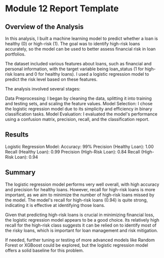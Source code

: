 # Module 12 Report Template

## Overview of the Analysis

In this analysis, I built a machine learning model to predict whether a loan is healthy (0) or high-risk (1). The goal was to identify high-risk loans accurately, so the model can be used to better assess financial risk in loan portfolios.

The dataset included various features about loans, such as financial and personal information, with the target variable being loan_status (1 for high-risk loans and 0 for healthy loans). I used a logistic regression model to predict the risk level based on these features.

The analysis involved several stages:

Data Preprocessing: I began by cleaning the data, splitting it into training and testing sets, and scaling the feature values.
Model Selection: I chose the logistic regression model due to its simplicity and efficiency in binary classification tasks.
Model Evaluation: I evaluated the model's performance using a confusion matrix, precision, recall, and the classification report.

## Results

Logistic Regression Model:
Accuracy: 99%
Precision (Healthy Loan): 1.00
Recall (Healthy Loan): 0.99
Precision (High-Risk Loan): 0.84
Recall (High-Risk Loan): 0.94

## Summary

The logistic regression model performs very well overall, with high accuracy and precision for healthy loans. However, recall for high-risk loans is more important, as we aim to minimize the number of high-risk loans missed by the model. The model's recall for high-risk loans (0.94) is quite strong, indicating it is effective at identifying those loans.

Given that predicting high-risk loans is crucial in minimizing financial loss, the logistic regression model appears to be a good choice. Its relatively high recall for the high-risk class suggests it can be relied on to identify most of the risky loans, which is important for loan management and risk mitigation.

If needed, further tuning or testing of more advanced models like Random Forest or XGBoost could be explored, but the logistic regression model offers a solid baseline for this problem.
